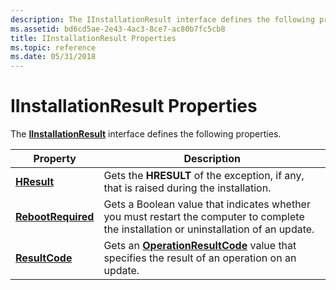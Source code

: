 ```yaml
---
description: The IInstallationResult interface defines the following properties.
ms.assetid: bd6cd5ae-2e43-4ac3-8ce7-ac80b7fc5cb8
title: IInstallationResult Properties
ms.topic: reference
ms.date: 05/31/2018
---
```


# IInstallationResult Properties

The [**IInstallationResult**](/windows/desktop/api/Wuapi/nn-wuapi-iinstallationresult) interface defines the following properties.



| Property                                                     | Description                                                                                                                            |
|--------------------------------------------------------------|----------------------------------------------------------------------------------------------------------------------------------------|
| [**HResult**](/windows/desktop/api/Wuapi/nf-wuapi-iinstallationresult-get_hresult)               | Gets the **HRESULT** of the exception, if any, that is raised during the installation.                                                 |
| [**RebootRequired**](/windows/desktop/api/Wuapi/nf-wuapi-iinstallationresult-get_rebootrequired) | Gets a Boolean value that indicates whether you must restart the computer to complete the installation or uninstallation of an update. |
| [**ResultCode**](/windows/desktop/api/Wuapi/nf-wuapi-iinstallationresult-get_resultcode)         | Gets an [**OperationResultCode**](/windows/win32/api/wuapi/ne-wuapi-operationresultcode) value that specifies the result of an operation on an update.               |



 

 

 



